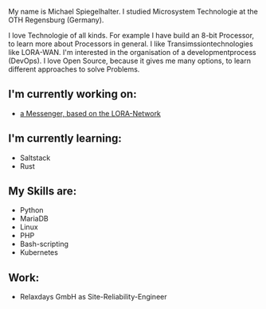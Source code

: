 
<!--
**Spiegie/Spiegie** is a ✨ _special_ ✨ repository because its `README.md` (this file) appears on your GitHub profile.

Here are some ideas to get you started:

- 🔭 I’m currently working on ...
- 🌱 I’m currently learning ...
- 👯 I’m looking to collaborate on ...
- 🤔 I’m looking for help with ...
- 💬 Ask me about ...
- 📫 How to reach me: ...
- 😄 Pronouns: ...
- ⚡ Fun fact: ...
-->

My name is Michael Spiegelhalter. I studied Microsystem Technologie at the OTH Regensburg (Germany).

I love Technologie of all kinds. For example I have build an 8-bit Processor, to learn more about Processors in general. I like Transimssiontechnologies like LORA-WAN. I'm interested in the organisation of a developmentprocess (DevOps). I love Open Source, because it gives me many options, to learn different approaches to solve Problems.

## I'm currently working on:

- [a Messenger, based on the LORA-Network](https://github.com/SpiegieMon/Spiegiemon_piedition)

## I'm currently learning: 

- Saltstack
- Rust

## My Skills are:
- Python
- MariaDB
- Linux
- PHP
- Bash-scripting
- Kubernetes

## Work:
- Relaxdays GmbH as Site-Reliability-Engineer
